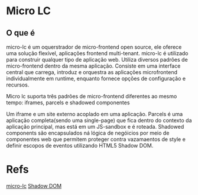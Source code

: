# Micro LC

## O que é

micro-lc é um oquerstrador de micro-frontend open source, ele oferece uma solução flexível, aplicações frontend multi-tenant.
micro-lc é utilizado para construir qualquer tipo de aplicação web.
Utiliza diversos padrões de micro-frontend dentro da mesma aplicação.
Consiste em uma interface central que carrega, introduz e orquestra as aplicações microfrontend individualmente em runtime, enquanto fornece opções de configuração e recursos.

Micro lc suporta três padrões de micro-frontend diferentes ao mesmo tempo: iframes, parcels e shadowed componentes

Um iframe e um site externo acoplado em uma aplicação.
Parcels é uma aplicação completa(sendo uma single-page) que fica dentro do contexto da aplicação principal, mas está em um JS-sandbox e é roteada.
Shadowed components são encapsulados ná lógica de negóicios por meio de componentes web que permitem proteger contra vazamaentos de style e definir escopos de eventos utilizando HTML5 Shadow DOM.

# Refs

[micro-lc](https://micro-lc.io/docs)
[Shadow DOM](https://developer.mozilla.org/en-US/docs/Web/API/Web_components/Using_shadow_DOM)
